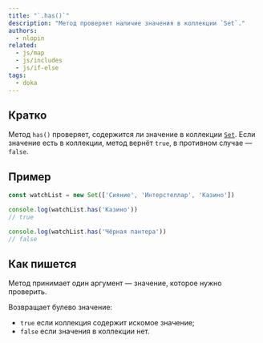 ```yaml
---
title: "`.has()`"
description: "Метод проверяет наличие значения в коллекции `Set`."
authors:
  - nlopin
related:
  - js/map
  - js/includes
  - js/if-else
tags:
  - doka
---
```


## Кратко

Метод `has()` проверяет, содержится ли значение в коллекции [`Set`](/js/set/). Если значение есть в коллекции, метод вернёт `true`, в противном случае — `false`.

## Пример

```js
const watchList = new Set(['Сияние', 'Интерстеллар', 'Казино'])

console.log(watchList.has('Казино'))
// true

console.log(watchList.has('Чёрная пантера'))
// false
```

## Как пишется

Метод принимает один аргумент — значение, которое нужно проверить.

Возвращает булево значение:

- `true` если коллекция содержит искомое значение;
- `false` если значения в коллекции нет.
